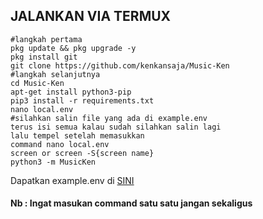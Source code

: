 ## JALANKAN VIA TERMUX

```
#langkah pertama
pkg update && pkg upgrade -y
pkg install git
git clone https://github.com/kenkansaja/Music-Ken
#langkah selanjutnya
cd Music-Ken
apt-get install python3-pip
pip3 install -r requirements.txt
nano local.env
#silahkan salin file yang ada di example.env 
terus isi semua kalau sudah silahkan salin lagi 
lalu tempel setelah memasukkan 
command nano local.env
screen or screen -S{screen name}
python3 -m MusicKen
```

Dapatkan example.env di [SINI](https://raw.githubusercontent.com/kenkansaja/Music-Ken/MusicKen/example.env)

#### Nb : Ingat masukan command satu satu jangan sekaligus
